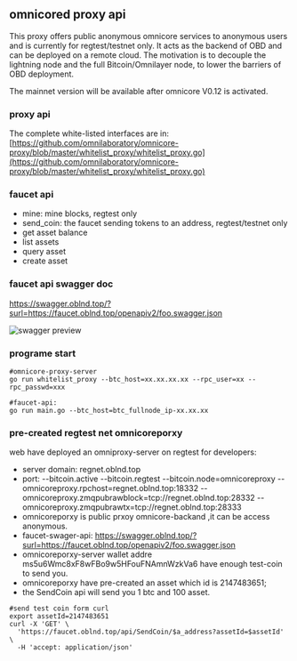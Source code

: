 ## omnicored proxy api

This proxy offers public anonymous omnicore services to anonymous users and is currently for regtest/testnet only. It acts as the backend of OBD and can be deployed on a remote cloud. The motivation is to decouple the lightning node and the full Bitcoin/Omnilayer node, to lower the barriers of OBD deployment. 

The mainnet version will be available after omnicore V0.12 is activated.  

### proxy api  
The complete white-listed interfaces are in: [https://github.com/omnilaboratory/omnicore-proxy/blob/master/whitelist_proxy/whitelist_proxy.go](https://github.com/omnilaboratory/omnicore-proxy/blob/master/whitelist_proxy/whitelist_proxy.go)  

### faucet api

* mine: mine blocks, regtest only
* send_coin: the faucet sending tokens to an address, regtest/testnet only
* get asset balance
* list assets
* query asset
* create asset  

### faucet api swagger doc  

https://swagger.oblnd.top/?surl=https://faucet.oblnd.top/openapiv2/foo.swagger.json

![swagger preview](https://raw.githubusercontent.com/omnilaboratory/omnicore-fauct-api/master/swagger/img1.png "swagger image")

### programe start  
```
#omnicore-proxy-server
go run whitelist_proxy --btc_host=xx.xx.xx.xx --rpc_user=xx --rpc_passwd=xxx

#faucet-api: 
go run main.go --btc_host=btc_fullnode_ip-xx.xx.xx

```

### pre-created regtest net omnicoreporxy
web have deployed an omniproxy-server on regtest for developers:
* server domain: regnet.oblnd.top
* port: --bitcoin.active --bitcoin.regtest --bitcoin.node=omnicoreproxy --omnicoreproxy.rpchost=regnet.oblnd.top:18332 --omnicoreproxy.zmqpubrawblock=tcp://regnet.oblnd.top:28332 --omnicoreproxy.zmqpubrawtx=tcp://regnet.oblnd.top:28333
* omnicoreporxy is public prxoy omnicore-backand ,it can be access anonymous.
* faucet-swager-api: https://swagger.oblnd.top/?surl=https://faucet.oblnd.top/openapiv2/foo.swagger.json
* omnicoreporxy-server wallet addre ms5u6Wmc8xF8wFBo9w5HFouFNAmnWzkVa6 have enough test-coin to send you.
* omnicoreporxy have pre-created an asset which id is 2147483651;
* the SendCoin api will send you 1 btc and 100 asset.  
```shell
#send test coin form curl
export assetId=2147483651
curl -X 'GET' \
  'https://faucet.oblnd.top/api/SendCoin/$a_address?assetId=$assetId' \
  -H 'accept: application/json'
```
